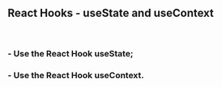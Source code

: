 ## React Hooks - useState and useContext

<br />

### - Use the React Hook useState;

### - Use the React Hook useContext.
